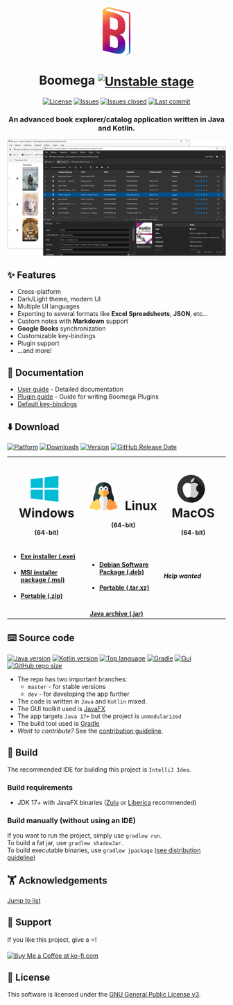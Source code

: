 <p align="center">
  <img align="center" src="/docs/img/readme/logo.png" alt="Boomega icon">
  <h1 align="center">Boomega <a href="https://github.com/Dansoftowner/Boomega"><img align="center" alt="Unstable stage" src="https://img.shields.io/badge/stage-unstable-red"></a></h1>
</p>

<p align="center">
    <a href="LICENSE"><img align="center" alt="License" src="https://img.shields.io/github/license/DansoftOwner/Boomega"></a>
    <a href="https://github.com/Dansoftowner/Boomega/issues"><img align="center" alt="Issues" src="https://img.shields.io/github/issues/DansoftOwner/Boomega"></a>
    <a href="https://github.com/Dansoftowner/Boomega/issues"><img align="center" alt="Issues closed" src="https://img.shields.io/github/issues-closed/Dansoftowner/Boomega"></a>
    <a href="https://github.com/Dansoftowner/Boomega/commits/dev"><img align="center" alt="Last commit" src="https://img.shields.io/github/last-commit/Dansoftowner/Boomega"></a>
</p>

<h3 align="center">An advanced book explorer/catalog application written in Java and Kotlin.</h3>

![Screenshot](docs/img/readme/main-activity-preview.png)

## ✨ Features

* Cross-platform
* Dark/Light theme, modern UI
* Multiple UI languages
* Exporting to several formats like **Excel Spreadsheets**, **JSON**, etc...
* Custom notes with **Markdown** support
* **Google Books** synchronization
* Customizable key-bindings
* Plugin support
* ...and more!

## 📄 Documentation

* [User guide](docs/USER_GUIDE.md) - Detailed documentation
* [Plugin guide](docs/PLUGIN_GUIDE.md) - Guide for writing Boomega Plugins
* [Default key-bindings](docs/DEFAULT_KEYBINDINGS.md)

## ⬇️ Download
[![Platform](https://img.shields.io/badge/platform-windows%20%7C%20macos%20%7C%20linux-lightgrey?logo=linux&logoColor=white)]()
[![Downloads](https://img.shields.io/github/downloads/DansoftOwner/Boomega/total)](https://github.com/Dansoftowner/Boomega/releases)
[![Version](https://img.shields.io/github/v/release/Dansoftowner/Boomega?include_prereleases)](https://github.com/Dansoftowner/Boomega/releases)
[![GitHub Release Date](https://img.shields.io/github/release-date-pre/Dansoftowner/Boomega?logo=googlecalendar&logoColor=white)](https://github.com/Dansoftowner/Boomega/releases)

<table>

<tr>
  <td align="center">
        <b>
          <h1>
            <img style="margin-right: 10px" src="docs/img/readme/windows.png" alt="">
            Windows
          </h1>
        </b>
        <p><b>(64-bit)</b></p>
  </td>

  <td align="center"> 
      <b>
          <h1>
            <img style="margin-right: 10px" src="docs/img/readme/linux.png" alt="">
            Linux
          </h1>
        </b>
      <p><b>(64-bit)</b></p>
  </td>

  <td align="center">
        <b>
          <h1>
            <img style="margin-right: 10px" src="docs/img/readme/mac.png" alt="">
            MacOS 
          </h1>
        </b>
        <p><b>(64-bit)</b></p>
  </td>

</tr>

<tr>

  <td>

<b>

  <ul>
      <li>
        <h4>
           <a href="https://github.com/Dansoftowner/Boomega/releases/download/v0.7.5/Boomega-0.7.5-win.exe">Exe installer (.exe)</a>
        </h4>
      </li>
      <li>
          <h4>
            <a href="https://github.com/Dansoftowner/Boomega/releases/download/v0.7.5/Boomega-0.7.5-win.msi">MSI installer package (.msi)</a>
          </h4>
      </li>
      <li>
        <h4>
           <a href="https://github.com/Dansoftowner/Boomega/releases/download/v0.7.5/Boomega-0.7.5-win.zip">Portable (.zip)</a>
        </h4>
      </li>
  </ul>

</b>
  </td>

  <td>
<b>
   <ul>
        <li>
          <h4>
            <a href="https://github.com/Dansoftowner/Boomega/releases/download/v0.7.5/boomega_0.7.5-1_amd64-linux.deb">Debian Software Package (.deb)</a>
          </h4>
        </li>
        <li>
          <h4>
             <a href="https://github.com/Dansoftowner/Boomega/releases/download/v0.7.5/Boomega-0.7.5-linux.tar.xz">Portable (.tar.xz)</a>
          </h4>
        </li>
   </ul>
</b>
  </td>

  <td>

  <p><b><i>Help wanted</i></b></p>

  </td>

</tr>

<tr>

  <td align="center" colspan="3">
    <b><a href="https://github.com/Dansoftowner/Boomega/releases/download/v0.7.5/Boomega-0.7.5-all.jar">Java archive (.jar)</a></b>
  </td>

</tr>
</table>

## ⌨️ Source code
[![Java version](https://img.shields.io/badge/java-17-orange?logo=java&logoColor=white)](https://jdk.java.net/17/)
[![Kotlin version](https://img.shields.io/badge/kotlin-1.6-purple?logo=kotlin&logoColor=white)](https://kotlinlang.org/)
[![Top language](https://img.shields.io/github/languages/top/Dansoftowner/Boomega)](https://github.com/Dansoftowner/Boomega)
[![Gradle](https://img.shields.io/badge/gradle-7.0-green?logo=gradle&logoColor=white)](https://gradle.org/)
[![Gui](https://img.shields.io/badge/gui-javafx-blue)](https://openjfx.io/)
[![GitHub repo size](https://img.shields.io/github/repo-size/Dansoftowner/Boomega)](https://github.com/Dansoftowner/Boomega)

* The repo has two important branches:
  * `master` - for stable versions
  * `dev` - for developing the app further
* The code is written in `Java` and `Kotlin` mixed.
* The GUI toolkit used is [JavaFX](https://openjfx.io/)
* The app targets `Java 17+` but the project is `unmodularized`
* The build tool used is [Gradle](https://gradle.org/)
* _Want to contribute?_ See the [contribution guideline](CONTRIBUTING.md).

## 🔨 Build
The recommended IDE for building this project is `IntelliJ Idea`.

### Build requirements
* JDK 17+ with JavaFX binaries ([Zulu](https://www.azul.com/downloads/zulu-community/?package=jdk-fx) or [Liberica](https://bell-sw.com/pages/libericajdk/) recommended)

### Build manually (without using an IDE)
If you want to run the project, simply use `gradlew run`. <br/>
To build a fat jar, use `gradlew shadowJar`. <br/>
To build executable binaries, use `gradlew jpackage` ([see distribution guideline](distribution/DISTRIBUTION_GUIDELINE.md))

## 🏋️ Acknowledgements

[Jump to list](ACKNOWLEDGEMENTS.md)

## 💙 Support

If you like this project, give a ⭐!

<a href='https://ko-fi.com/K3K24JK0V' target='_blank'><img height='36' style='border:0px;height:36px;' src='https://cdn.ko-fi.com/cdn/kofi1.png?v=3' border='0' alt='Buy Me a Coffee at ko-fi.com' /></a>

## 📄 License
This software is licensed under the [GNU General Public License v3](https://en.wikipedia.org/wiki/GNU_General_Public_License).